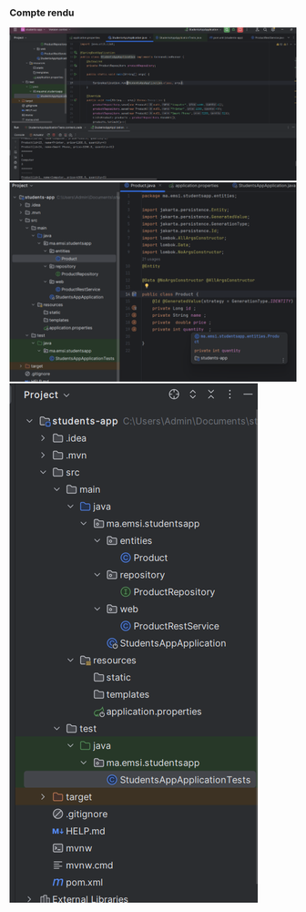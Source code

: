 <h3>Compte rendu</h3>
<img src="Captures\Capture1.png">
<img src="Captures\Capture2.png">
<img src="Captures\Capture3.png">